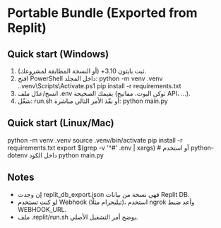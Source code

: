 
# Portable Bundle (Exported from Replit)

## Quick start (Windows)
1) ثبت بايثون 3.10+ (أو النسخة المطابقة لمشروعك).
2) افتح PowerShell داخل المجلد:
   python -m venv .venv
   .\.venv\Scripts\Activate.ps1
   pip install -r requirements.txt
3) انسخ/عدّل ملف .env بقيمك الصحيحة (توكن البوت، مفاتيح API، ...).
4) شغّل:
   run.sh
   أو نفّذ الأمر التالي مباشرة:
   python main.py

## Quick start (Linux/Mac)
python -m venv .venv
source .venv/bin/activate
pip install -r requirements.txt
export $(grep -v '^#' .env | xargs)  # أو استخدم python-dotenv داخل الكود
python main.py

## Notes
- إن وجدت replit_db_export.json فهي نسخة من بيانات Replit DB.
- لو كنت تستخدم Webhook (تيليجرام مثلًا)، استخدم ngrok وأعد ضبط WEBHOOK_URL.
- ملف .replit/run.sh يوضح أمر التشغيل الأصلي.

